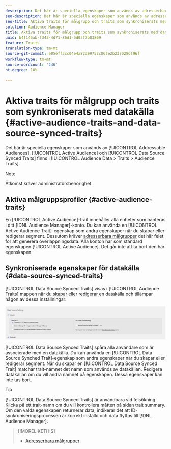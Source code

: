 ```yaml
---
description: Det här är speciella egenskaper som används av adresserbara målgrupper. Synkroniserade egenskaper för aktiv publik och datakälla finns i Målgruppsdata > Traits > Audience Traits.
seo-description: Det här är speciella egenskaper som används av adresserbara målgrupper. Synkroniserade egenskaper för aktiv publik och datakälla finns i Målgruppsdata > Traits > Audience Traits.
seo-title: Aktiva traits för målgrupp och traits som synkroniserats med datakälla
solution: Audience Manager
title: Aktiva traits för målgrupp och traits som synkroniserats med datakälla
uuid: b4f145ab-f343-4d71-86d1-5d03f7b03809
feature: Traits
translation-type: tm+mt
source-git-commit: e05eff3cc04e4a82399752c862e2b2370286f96f
workflow-type: tm+mt
source-wordcount: '246'
ht-degree: 10%

---
```



# Aktiva traits för målgrupp och traits som synkroniserats med datakälla {#active-audience-traits-and-data-source-synced-traits}

Det här är speciella egenskaper som används av [!UICONTROL Addressable Audiences]. [!UICONTROL Active Audience] och  [!UICONTROL Data Source Synced Traits] finns i  [!UICONTROL Audience Data > Traits > Audience Traits].

>[!NOTE]
>
>Åtkomst kräver administratörsbehörighet.

## Aktiva målgruppsprofiler {#active-audience-traits}

En [!UICONTROL Active Audience]-trait innehåller alla enheter som hanteras i ditt [!DNL Audience Manager]-konto. Du kan använda en [!UICONTROL Active Audience Trait]-egenskap som andra egenskaper när du skapar eller redigerar segment. Dessutom kräver [adresserbara målgrupper](../../features/addressable-audiences.md) det här felet för att generera överlappningsdata. Alla konton har som standard egenskapen [!UICONTROL Active Audience]. Det går inte att ta bort den här egenskapen.

## Synkroniserade egenskaper för datakälla {#data-source-synced-traits}

[!UICONTROL Data Source Synced Traits] visas i  [!UICONTROL Audience Traits] mappen när du  [skapar eller redigerar en ](../../features/manage-datasources.md#create-data-source) datakälla och tillämpar någon av dessa inställningar:

![](assets/datasource_synced.png)

[!UICONTROL Data Source Synced Traits] spåra alla användare som är associerade med en datakälla. Du kan använda en [!UICONTROL Data Source Synched Trait]-egenskap som andra egenskaper när du skapar eller redigerar segment. När du skapar en [!UICONTROL Data Source Synced Trait] matchar trait-namnet det namn som används av datakällan. Redigera datakällan om du vill ändra namnet på egenskapen. Dessa egenskaper kan inte tas bort.

>[!TIP]
>
>[!UICONTROL Data Source Synced Traits] är användbara vid felsökning. Klicka på ett trait-namn om du vill kontrollera måtten på sidan trait summary. Om den valda egenskapen returnerar data, indikerar det att ID-synkroniseringsprocessen är korrekt inställd och data flyttas till [!DNL Audience Manager].

>[!MORELIKETHIS]
>
>* [Adresserbara målgrupper](../../features/addressable-audiences.md)

